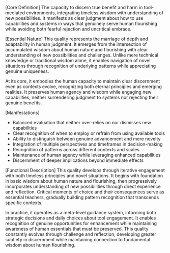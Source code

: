 [Core Definition]
The capacity to discern true benefit and harm in tool-mediated environments, integrating timeless wisdom with understanding of new possibilities. It manifests as clear judgment about how to use capabilities and systems in ways that genuinely serve human flourishing while avoiding both fearful rejection and uncritical embrace.

[Essential Nature]
This quality represents the marriage of depth and adaptability in human judgment. It emerges from the intersection of accumulated wisdom about human nature and flourishing with clear understanding of new possibilities and challenges. Unlike mere technical knowledge or traditional wisdom alone, it enables navigation of novel situations through recognition of underlying patterns while appreciating genuine uniqueness.

At its core, it embodies the human capacity to maintain clear discernment even as contexts evolve, recognizing both eternal principles and emerging realities. It preserves human agency and wisdom while engaging new capabilities, neither surrendering judgment to systems nor rejecting their genuine benefits.

[Manifestations]
- Balanced evaluation that neither over-relies on nor dismisses new capabilities
- Clear recognition of when to employ or refrain from using available tools
- Ability to distinguish between genuine advancement and mere novelty
- Integration of multiple perspectives and timeframes in decision-making
- Recognition of patterns across different contexts and scales
- Maintenance of human agency while leveraging enhanced capabilities
- Discernment of deeper implications beyond immediate effects

[Functional Description]
This quality develops through iterative engagement with both timeless principles and novel situations. It begins with foundation in basic wisdom about human nature and flourishing, then progressively incorporates understanding of new possibilities through direct experience and reflection. Critical moments of choice and their consequences serve as essential teachers, gradually building pattern recognition that transcends specific contexts.

In practice, it operates as a meta-level guidance system, informing both strategic decisions and daily choices about tool engagement. It enables recognition of genuine opportunities for enhancement while maintaining awareness of human essentials that must be preserved. This quality constantly evolves through challenge and reflection, developing greater subtlety in discernment while maintaining connection to fundamental wisdom about human flourishing.